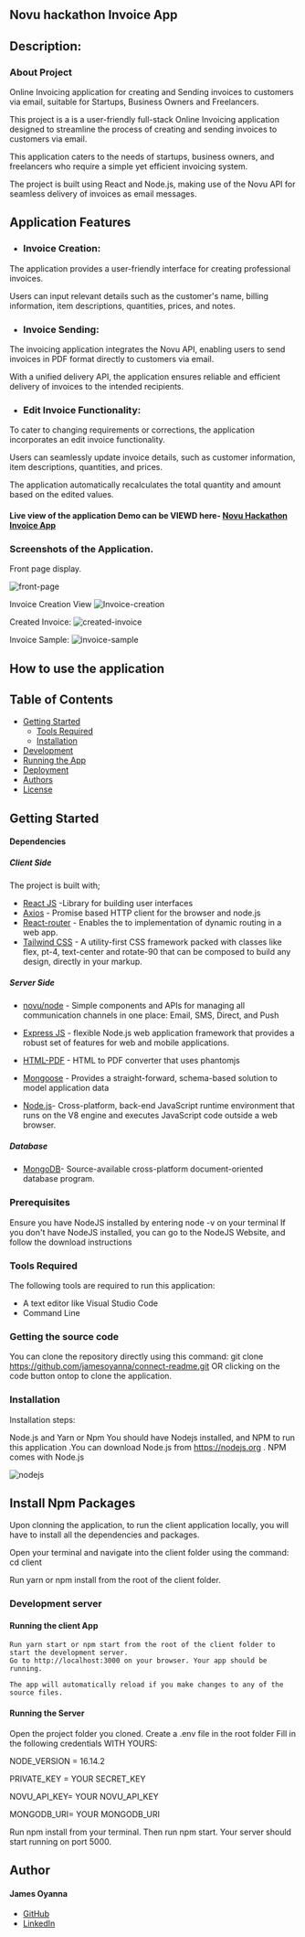 ## Novu hackathon Invoice App

## Description: 

### About Project
 Online Invoicing application for creating and Sending invoices to customers via email, suitable for Startups, Business Owners and Freelancers. 


This project is a is a user-friendly full-stack Online Invoicing application designed to streamline the process of creating and sending invoices to customers via email. 

This application caters to the needs of startups, business owners, and freelancers who require a simple yet efficient invoicing system. 

The project is built using React and Node.js, making use of the Novu API for seamless delivery of invoices as email messages.

## Application Features
- ### Invoice Creation: 
The application provides a user-friendly interface for creating professional invoices. 

Users can input relevant details such as the customer's name, billing information, item descriptions, quantities, prices, and notes. 

- ### Invoice Sending: 
The invoicing application integrates the Novu API, enabling users to send invoices in PDF format directly to customers via email. 

With a unified delivery API, the application ensures reliable and efficient delivery of invoices to the intended recipients.

- ### Edit Invoice Functionality: 
To cater to changing requirements or corrections, the application incorporates an edit invoice functionality. 

Users can seamlessly update invoice details, such as customer information, item descriptions, quantities, and prices. 

The application automatically recalculates the total quantity and amount based on the edited values.


#### Live view of the application Demo can be VIEWD here- [Novu Hackathon Invoice App](https://connect-novu.netlify.app/)


### Screenshots of the Application.

Front page display.

![front-page](https://github.com/jamesoyanna/settings-page/assets/26815113/304cdbf1-2c3c-47f4-9430-0695d8f02812)



Invoice Creation View
![Invoice-creation](https://github.com/jamesoyanna/settings-page/assets/26815113/ef7cfa73-5109-4b11-ba87-62353130ce73)


Created Invoice:
![created-invoice](https://github.com/jamesoyanna/settings-page/assets/26815113/e50aa8a3-2169-44f7-b9f4-fff36527ec72)


Invoice Sample:
![invoice-sample](https://github.com/jamesoyanna/settings-page/assets/26815113/95a90503-c36a-47a7-9bbe-2c040485435f)


## How to use the application

## Table of Contents
- [Getting Started](#getting-started)
	- [Tools Required](#tools-required)
	- [Installation](#installation)
- [Development](#development)
- [Running the App](#running-the-app)
- [Deployment](#deployment)
- [Authors](#authors)
- [License](#license)

## Getting Started

#### Dependencies
##### Client Side

The project is built with;
* [React JS](https://beta.reactjs.org/) -Library for building user interfaces
* [Axios](https://axios-http.com) - Promise based HTTP client for the browser and node.js
* [React-router](https://reactrouter.com) - Enables the to implementation of dynamic routing in a web app.
* [Tailwind CSS](https://mui.com) - A utility-first CSS framework packed with classes like flex, pt-4, text-center and rotate-90 that can be composed to build any design, directly in your markup.


##### Server Side
* [novu/node](https://novu.co/) - Simple components and APIs for managing all communication channels in one place: Email, SMS, Direct, and Push
* [Express JS](https://expressjs.com/) - flexible Node.js web application framework that provides a robust set of features for web and mobile applications.
* [HTML-PDF](https://www.npmjs.com/package/html-pdf?activeTab=readme) - HTML to PDF converter that uses phantomjs
* [Mongoose](https://mongoosejs.com) - Provides a straight-forward, schema-based solution to model application data 

* [Node.js](https://nodejs.org/en)- Cross-platform, back-end JavaScript runtime environment that runs on the V8 engine and executes JavaScript code outside a web browser.

##### Database
* [MongoDB](https://www.mongodb.com/)- Source-available cross-platform document-oriented database program.

 
### Prerequisites
Ensure you have NodeJS installed by entering node -v on your terminal If you don't have NodeJS installed, you can go to the NodeJS Website, and follow the download instructions


### Tools Required
The following tools are required to run this application:

* A text editor like Visual Studio Code
* Command Line

### Getting the source code
You can clone the repository directly using this command:
git clone https://github.com/jamesoyanna/connect-readme.git
OR clicking on the code button ontop to clone the application.

### Installation
Installation steps:

Node.js and Yarn or Npm
You should have Nodejs installed, and NPM to run this application .You can download Node.js from https://nodejs.org . NPM comes with Node.js

![nodejs](https://user-images.githubusercontent.com/26815113/132867561-bf2ec1a2-cd63-461f-95dd-e95c1c6676c7.PNG)

## Install Npm Packages
Upon clonning the application, to run the client application locally, you will have to install all the dependencies and packages. 

Open your terminal and navigate into the client folder using the command:
cd client

 Run yarn or npm install from the root of the client folder.

### Development server

#### Running the client App

  ``` 
Run yarn start or npm start from the root of the client folder to start the development server. 
Go to http://localhost:3000 on your browser. Your app should be running.

The app will automatically reload if you make changes to any of the source files.
  ```

#### Running the Server
Open the project folder you cloned. 
Create a .env file in the root folder
Fill in the following credentials WITH YOURS:

NODE_VERSION = 16.14.2

PRIVATE_KEY = YOUR SECRET_KEY

NOVU_API_KEY= YOUR NOVU_API_KEY

MONGODB_URI= YOUR MONGODB_URI


Run npm install from your terminal.
Then run npm start. 
Your server should start running on  port 5000.

## Author

#### James Oyanna
* [GitHub](https://github.com/jamesoyanna)
* [LinkedIn](https://www.linkedin.com/in/jamesoyanna)


